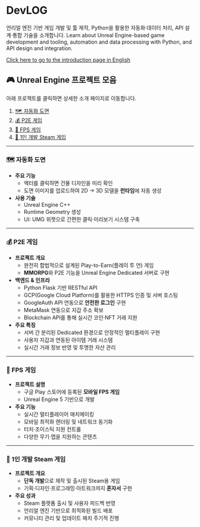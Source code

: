 # DevLOG
언리얼 엔진 기반 게임 개발 및 툴 제작, Python을 활용한 자동화·데이터 처리, API 설계·통합 기술을 소개합니다.
Learn about Unreal Engine-based game development and tooling, automation and data processing with Python, and API design and integration.

[Click here to go to the introduction page in English](./README_EN.md)

## 🎮 Unreal Engine 프로젝트 모음

아래 프로젝트를 클릭하면 상세한 소개 페이지로 이동합니다.

1. [🗺️ 자동화 도면](#자동화-도면)  
2. [💰 P2E 게임](#p2e-게임)  
3. [🔫 FPS 게임](#fps-게임)  
4. [🌟 1인 개발 Steam 게임](#1인-개발-steam-게임)  

---

### 🗺️ 자동화 도면
- **주요 기능**  
  - 액터를 클릭하면 건물 디자인을 미리 확인  
  - 도면 이미지를 업로드하여 2D → 3D 모델을 **런타임**에 자동 생성  
- **사용 기술**  
  - Unreal Engine C++  
  - Runtime Geometry 생성  
  - UI: UMG 위젯으로 간편한 클릭·미리보기 시스템 구축  

---

### 💰 P2E 게임
- **프로젝트 개요**  
  - 완전히 합법적으로 설계된 Play-to-Earn(플레이 투 언) 게임  
  - **MMORPG**와 P2E 기능을 Unreal Engine Dedicated 서버로 구현  
- **백엔드 & 인프라**  
  - Python Flask 기반 RESTful API  
  - GCP(Google Cloud Platform)를 활용한 HTTPS 인증 및 서버 호스팅  
  - GoogleAuth API 연동으로 **안전한 로그인** 구현  
  - MetaMask 연동으로 지갑 주소 확보  
  - Blockchain API를 통해 실시간 코인·NFT 거래 지원  
- **주요 특징**  
  - 서버 간 분리된 Dedicated 환경으로 안정적인 멀티플레이 구현  
  - 사용자 지갑과 연동된 아이템 거래 시스템  
  - 실시간 거래 정보 반영 및 투명한 자산 관리  

---

### 🔫 FPS 게임
- **프로젝트 설명**  
  - 구글 Play 스토어에 등록된 **모바일 FPS 게임**  
  - Unreal Engine 5 기반으로 개발  
- **주요 기능**  
  - 실시간 멀티플레이어 매치메이킹  
  - 모바일 최적화 렌더링 및 네트워크 동기화  
  - 터치·조이스틱 지원 컨트롤  
  - 다양한 무기·맵을 지원하는 콘텐츠  

---

### 🌟 1인 개발 Steam 게임
- **프로젝트 개요**  
  - **단독 개발**으로 제작 및 출시된 Steam용 게임  
  - 기획·디자인·프로그래밍·아트워크까지 **혼자서** 구현  
- **주요 성과**  
  - Steam 플랫폼 출시 및 사용자 피드백 반영  
  - 언리얼 엔진 기반으로 최적화된 빌드 배포  
  - 커뮤니티 관리 및 업데이트 패치 주기적 진행  
